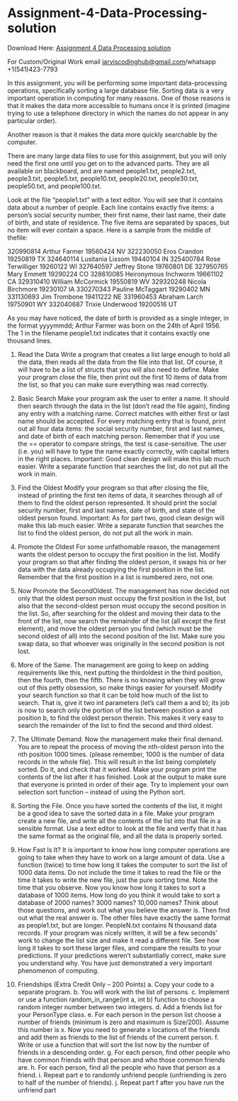 # Assignment-4-Data-Processing-solution

Download Here: [Assignment 4 Data Processing solution](https://jarviscodinghub.com/assignment/assignment-4-data-processing-solution/)

For Custom/Original Work email jarviscodinghub@gmail.com/whatsapp +1(541)423-7793

In this assignment, you will be performing some important data-processing
operations, specifically sorting a large database file. Sorting data is a very
important operation in computing for many reasons. One of those reasons is that it makes the data more accessible to humans once it is printed (imagine trying to use a telephone directory in which the names do not appear in any particular order).

Another reason is that it makes the data more quickly searchable by the computer.

There are many large data files to use for this assignment, but you will
only need the first one until you get on to the advanced parts. They are all
available on blackboard, and are named people1.txt, people2.txt, people3.txt,
people5.txt, people10.txt, people20.txt, people30.txt, people50.txt, and
people100.txt.

Look at the file “people1.txt” with a text editor. You will see that it
contains data about a number of people. Each line contains exactly five items: a
person’s social security number, their first name, their last name, their date of
birth, and state of residence. The five items are separated by spaces, but no item
will ever contain a space. Here is a sample from the middle of thefile:

320990814 Arthur Farmer 19560424 NV
322230050 Eros Crandon 19250819 TX
324640114 Lusitania Lissom 19440104 IN
325400784 Rose Terwilliger 19260122 WI
327640597 Jeffrey Stone 19760801 DE
327950765 Mary Emmett 19290224 CO
328610085 Heironymous Inchworm 19661102 CA
329310410 William McCormick 19550819 WV
329320248 Nicola Birchmore 19230107 IA
330270343 Pauline McTaggart 19290402 MN
331130693 Jim Trombone 19411222 NE
331960453 Abraham Larch 19750901 WY
332040687 Trixie Underwood 19200516 UT

As you may have noticed, the date of birth is provided as a single integer, in the format yyyymmdd; Arthur Farmer was born on the 24th of April 1956. The 1 in the filename people1.txt indicates that it contains exactly one thousand lines.

1. Read the Data
Write a program that creates a list large enough to hold all the data, then reads all the data from the file into that list. Of course, it will have to be a list of structs that you will also need to define. Make your program close the file, then print out the first 10 items of data from the list, so that you can make sure everything was read correctly.

2. Basic Search
Make your program ask the user to enter a name. It should then search through the data in the list (don’t read the file again), finding any entry with a matching name. Correct matches with either first or last name should be accepted. For every matching entry that is found, print out all four data items: the social security number, first and last names, and date of birth of each matching person.
Remember that if you use the == operator to compare strings, the test is case-sensitive.
The user (i.e. you) will have to type the name exactly correctly, with capital letters in the right places.
Important: Good clean design will make this lab much easier. Write a separate function that searches the list, do not put all the work in main.

3. Find the Oldest
Modify your program so that after closing the file, instead of printing the first ten items of data, it searches through all of them to find the oldest person represented. It should print the social security number, first and last names, date of birth, and state of the oldest person found.
Important: As for part two, good clean design will make this lab much easier. Write a separate function that searches the list to find the oldest person, do not put all the work in main.

4. Promote the Oldest
For some unfathomable reason, the management wants the oldest person to occupy the first position in the list. Modify your program so that after finding the oldest person, it swaps his or her data with the data already occupying the first position in the list. Remember that the first position in a list is numbered zero, not one.

5. Now Promote the SecondOldest.
The management has now decided not only that the oldest person must occupy the first position in the list, but also that the second-oldest person must occupy the second position in the list. So, after searching for the oldest and moving their data to the front of the list, now search the remainder of the list (all except the first element), and move the oldest person you find (which must be the second oldest of all) into the second position of the list. Make sure you swap data, so that whoever was originally in the second position is not lost.

6. More of the Same.
The management are going to keep on adding requirements like this, next putting the thirdoldest in the third position, then the fourth, then the fifth. There is no knowing when they will grow out of this petty obsession, so make things easier for yourself. Modify your search function so that it can be told how much of the list to search. That is, give it two int parameters (let’s call them a and b); its job is now to search only the portion of the list between position a and position b, to find the oldest person therein. This makes it very easy to search the remainder of the list to find the second and third oldest.

7. The Ultimate Demand.
Now the management make their final demand. You are to repeat the process of moving the nth-oldest person into the nth position 1000 times. (please remember, 1000 is the number of data records in the whole file).
This will result in the list being completely sorted. Do it, and check that it worked. Make your program print the contents of the list after it has finished. Look at the output to make sure that everyone is printed in order of their age.
Try to implement your own selection sort function – instead of using the Python sort.

8. Sorting the File.
Once you have sorted the contents of the list, it might be a good idea to save the sorted data in a file. Make your program create a new file, and write all the contents of the list into that file in a sensible format. Use a text editor to look at the file and verify that it has the same format as the original file, and all the data is properly sorted.

9. How Fast Is It?
It is important to know how long computer operations are going to take when they have to work on a large amount of data.
Use a function (twice) to time how long it takes the computer to sort the list of 1000 data items. Do not include the time it takes to read the file or the time it takes to write the new file, just the pure sorting time. Note the time that you observe.
Now you know how long it takes to sort a database of 1000 items. How long do you think it would take to sort a database of 2000 names? 3000 names? 10,000 names?
Think about those questions, and work out what you believe the answer is. Then find out what the real answer is. The other files have exactly the same format as people1.txt, but are longer. PeopleN.txt contains N thousand data records. If your program was nicely written, it will be a few seconds’ work to change the list size and make it read a different file.
See how long it takes to sort these larger files, and compare the results to your
predictions. If your predictions weren’t substantially correct, make sure you understand why. You have just demonstrated a very important phenomenon of computing.

10. Friendships (Extra Credit Only – 200 Points)
a. Copy your code to a separate program.
b. You will work with the list of persons.
c. Implement or use a function random_in_range(int a, int b) function to choose a
random integer number between two integers.
d. Add a friends list for your PersonType class.
e. For each person in the person list choose a number of friends (minimum is zero and maximum is Size/200). Assume this number is x. Now you need to generate x
locations of the friends and add them as friends to the list of friends of the current
person.
f. Write or use a function that will sort the list now by the number of friends in a
descending order.
g. For each person, find other people who have common friends with that person and who those common friends are.
h. For each person, find all the people who have that person as a friend.
i. Repeat part e to randomly unfriend people (unfriending is zero to half of the number of friends).
j. Repeat part f after you have run the unfriend part
